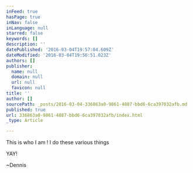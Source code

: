 ```yaml
---
inFeed: true
hasPage: true
inNav: false
inLanguage: null
starred: false
keywords: []
description: ''
datePublished: '2016-03-04T19:57:04.609Z'
dateModified: '2016-03-04T19:56:51.023Z'
authors: []
publisher:
  name: null
  domain: null
  url: null
  favicon: null
title: ''
author: []
sourcePath: _posts/2016-03-04-336863a0-9861-4887-bbd6-6ca397032afb.md
published: true
url: 336863a0-9861-4887-bbd6-6ca397032afb/index.html
_type: Article

---
```

This is who I am ! I do these various things

YAY!

~Dennis